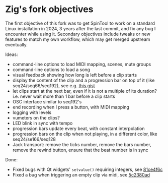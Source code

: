 # Zig's fork objectives

The first objective of this fork was to get SpinTool to work on a standard Linux installation in 2024, 3 years after the last commit, and fix any bug I encounter while using it.
Secondary objectives include tweaks or new features to match my own workflow, which may get merged upstream eventually.

Ideas:
- command-line options to load MIDI mapping, scenes, mute groups
- command-line options to load a song
- visual feedback showing how long is left before a clip starts
- display the content of the clip and a progression bar on top of it (like seq24/seq66/seq192), see e.g. [this gist](https://gist.github.com/SpotlightKid/33ed933944beed851697039142613d98) 
- let clips start at the next bar, even if it is not a multiple of its duration? i.e. never wait more than 1 bar before a clip starts
- OSC interface similar to seq192's
- end recording when I press a button, with MIDI mapping
- logging with levels
- vumeters on the clips?
- LED blink in sync with tempo
- progression bars update every beat, with constant interpolation
- progression bars on the clip when not playing, in a different color, like seq24/se166/seq128
- Jack transport: remove the ticks number, remove the bars number, remove the rewind button, ensure that the beat number is in sync

Done:
- Fixed bugs with Qt widgets' `setvalue()` requiring integers, see [81ce4f6c](/../../commit/81ce4f6cbfd365d9e91a8673ffc7f3f2792efcd1)
- Fixed a bug when triggering an empty clip via midi, see [5c2380ad](/../../commit/5c2380ad3e79427a83d8f439af3dc7d76e82cd2b)
